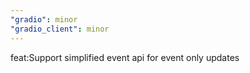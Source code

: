 ```yaml
---
"gradio": minor
"gradio_client": minor
---
```


feat:Support simplified event api for event only updates
